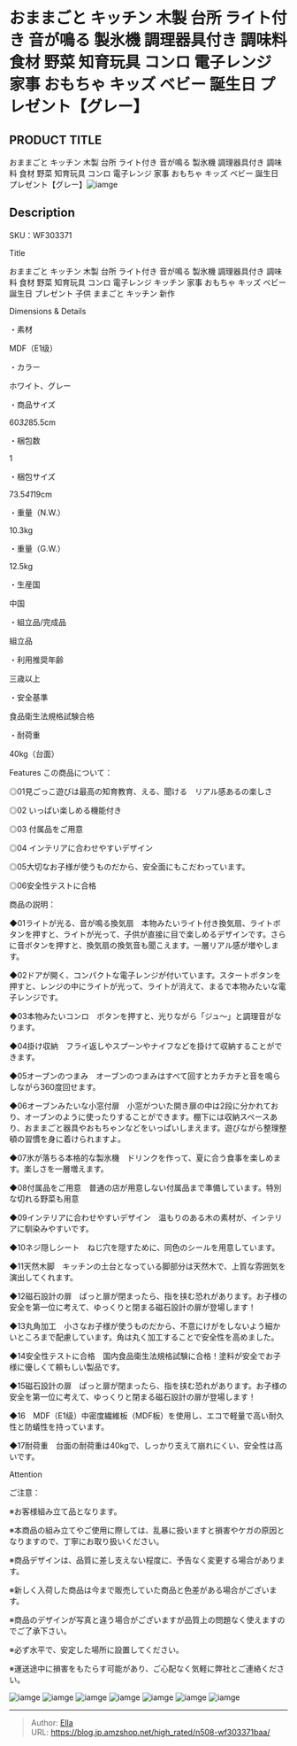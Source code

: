 # おままごと キッチン 木製 台所 ライト付き 音が鳴る 製氷機 調理器具付き 調味料 食材 野菜 知育玩具 コンロ 電子レンジ  家事 おもちゃ キッズ ベビー 誕生日 プレゼント【グレー】


## PRODUCT TITLE 

おままごと キッチン 木製 台所 ライト付き 音が鳴る 製氷機 調理器具付き 調味料 食材 野菜 知育玩具 コンロ 電子レンジ  家事 おもちゃ キッズ ベビー 誕生日 プレゼント【グレー】![iamge](https://b2bfiles1.gigab2b.cn/image/wkseller/304/20230615_a4013c8acbf761b81eecf2e400120e8a.jpg)

## Description

SKU：WF303371

Title

おままごと キッチン 木製 台所 ライト付き 音が鳴る 製氷機 調理器具付き 調味料 食材 野菜 知育玩具 コンロ 電子レンジ キッチン 家事 おもちゃ キッズ ベビー 誕生日 プレゼント 子供 ままごと キッチン 新作

Dimensions &amp; Details



・素材

MDF（E1级）

・カラー

ホワイト、グレー

・商品サイズ

60*32*85.5cm

・梱包数

1

・梱包サイズ

73.5*41*19cm

・重量（N.W.）

10.3kg

・重量（G.W.）

12.5kg

・生産国

中国

・組立品/完成品

組立品

・利用推奨年齢

三歳以上

・安全基準

食品衛生法規格試験合格

・耐荷重

40kg（台面）



Features
この商品について：

◎01見ごっこ遊びは最高の知育教育、える、聞ける　リアル感あるの楽しさ 

◎02 いっぱい楽しめる機能付き

◎03 付属品をご用意

◎04 インテリアに合わせやすいデザイン

◎05大切なお子様が使うものだから、安全面にもこだわっています。

◎06安全性テストに合格



商品の説明：

◆01ライトが光る、音が鳴る換気扇　本物みたいライト付き換気扇、ライトボタンを押すと、ライトが光って、子供が直接に目で楽しめるデザインです。さらに音ボタンを押すと、換気扇の換気音も聞こえます。一層リアル感が増やします。



◆02ドアが開く、コンパクトな電子レンジが付いています。スタートボタンを押すと、レンジの中にライトが光って、ライトが消えて、まるで本物みたいな電子レンジです。



◆03本物みたいコンロ　ボタンを押すと、光りながら「ジュ～」と調理音がなります。



◆04掛け収納　フライ返しやスプーンやナイフなどを掛けて収納することができます。



◆05オーブンのつまみ　オーブンのつまみはすべて回すとカチカチと音を鳴らしながら360度回せます。



◆06オーブンみたいな小窓付扉　小窓がついた開き扉の中は2段に分かれており、オーブンのように使ったりすることができます。棚下には収納スペースあり、おままごと器具やおもちゃンなどをいっぱいしまえます。遊びながら整理整頓の習慣を身に着けられますよ。



◆07氷が落ちる本格的な製氷機　ドリンクを作って、夏に合う食事を楽しめます。楽しさを一層増えます。



◆08付属品をご用意　普通の店が用意しない付属品まで準備しています。特別な切れる野菜も用意 



◆09インテリアに合わせやすいデザイン　温もりのある木の素材が、インテリアに馴染みやすいです。



◆10ネジ隠しシート　ねじ穴を隠すために、同色のシールを用意しています。



◆11天然木脚　キッチンの土台となっている脚部分は天然木で、上質な雰囲気を演出してくれます。



◆12磁石設計の扉　ぱっと扉が閉まったら、指を挟む恐れがあります。お子様の安全を第一位に考えて、ゆっくりと閉まる磁石設計の扉が登場します！



◆13丸角加工　小さなお子様が使うものだから、不意にけがをしないよう細かいところまで配慮しています。角は丸く加工することで安全性を高めました。



◆14安全性テストに合格　国内食品衛生法規格試験に合格！塗料が安全でお子様に優しくて頼もしい製品です。



◆15磁石設計の扉　ぱっと扉が閉まったら、指を挟む恐れがあります。お子様の安全を第一位に考えて、ゆっくりと閉まる磁石設計の扉が登場します！



◆16　MDF（E1级）中密度繊維板（MDF板）を使用し、エコで軽量で高い耐久性と防蟻性を持っています。



◆17耐荷重　台面の耐荷重は40kgで、しっかり支えて崩れにくい、安全性は高いです。









Attention



ご注意：

※お客様組み立て品となります。

※本商品の組み立てやご使用に際しては、乱暴に扱いますと損害やケガの原因となりますので、丁寧にお取り扱いください。

※商品デザインは、品質に差し支えない程度に、予告なく変更する場合があります。

※新しく入荷した商品は今まで販売していた商品と色差がある場合がございます。

※商品のデザインが写真と違う場合がございますが品質上の問題なく使えますのでご了承下さい。

※必ず水平で、安定した場所に設置してください。

※運送途中に損害をもたらす可能があり、ご心配なく気軽に弊社とご連絡ください。









![iamge](https://b2bfiles1.gigab2b.cn/image/wkseller/304/20230622_4016d3a64af728e313d2d9a371a6e473.jpg)
![iamge](https://b2bfiles1.gigab2b.cn/image/wkseller/304/20230622_65b706edb562094f453005290064fa4f.jpg)
![iamge](https://b2bfiles1.gigab2b.cn/image/wkseller/304/20230622_4f8990267d80273685bceb9e5145c606.jpg)
![iamge](https://b2bfiles1.gigab2b.cn/image/wkseller/304/20230622_8f7682c11518249c875e9f06625e4206.jpg)
![iamge](https://b2bfiles1.gigab2b.cn/image/wkseller/304/20230622_dc46acdb2eaec3f7ceacf95ab9a3ee80.jpg)
![iamge](https://b2bfiles1.gigab2b.cn/image/wkseller/304/20230622_347b218f0b41b3755f8f729c667b00d2.jpg)
![iamge](https://b2bfiles1.gigab2b.cn/image/wkseller/304/20230622_e4145cf5cfdaa7fc367abf62f8800eda.jpg)


---

> Author: [Ella](https://blog.jp.amzshop.net/)  
> URL: https://blog.jp.amzshop.net/high_rated/n508-wf303371baa/  

